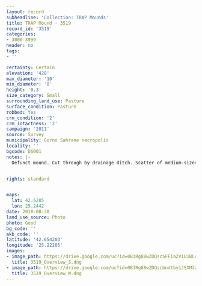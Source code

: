 ```yaml
---
layout: record
subheadline: 'Collection: TRAP Mounds'
title: TRAP Mound - 3519
record_id: '3519'
categories:
- 3000-3999
header: no
tags:
- ''

certainty: Certain
elevation: '428'
max_diameter: '10'
min_diameter: '8'
height: '0.3'
size_category: Small
surrounding_land_use: Pasture
surface_condition: Pasture
robbed: Yes
crm_condition: '2'
crm_intactness: '2'
campaign: '2011'
source: Survey
municipality: Gorno Sahrane necropolis
locality: ''
bgcode: DS001
notes: |-
  Defunct mound. Cut through by drainage ditch. Scatter of medium-sized rocks.


rights: standard


maps:
  lat: 42.6285
  lon: 25.2442
date: 2018-08-30
land_use_source: Photo
photo: Good
bg_code: ''
akb_code: ''
latitude: '42.654203'
longitude: '25.22205'
images:
- image_path: https://drive.google.com/uc?id=0B3Rg88wZDQscSFFia2ViU1BCcjA
  title: 3519_Overview_S.dng
- image_path: https://drive.google.com/uc?id=0B3Rg88wZDQscbndtby1JSXM3Zkk
  title: 3519_Overview_W.dng
---
```

